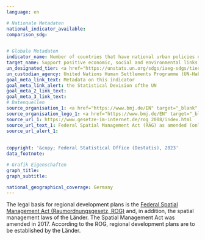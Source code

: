 ```yaml
---
language: en    

# Nationale Metadaten    
national_indicator_available:     
comparison_sdg:     
    

# Globale Metadaten    
indicator_name: Number of countries that have national urban policies or regional development plans that (a) respond to population dynamics; (b) ensure balanced territorial development; and (c) increase local fiscal space    
target_name: Support positive economic, social and environmental links between urban, peri-urban and rural areas by strengthening national and regional development planning    
un_designated_tier: <a href="https://unstats.un.org/sdgs/iaeg-sdgs/tier-classification/" title="Click here for more information on the UN tier classification."  target="_blank" onclick="return confirm_alert(this);">Tier I</a>    
un_custodian_agency: United Nations Human Settlements Programme (UN-Habitat)    
goal_meta_link_text: Metadata on this indicator    
goal_meta_link_alert: the Statistical Devision ofthe UN    
goal_meta_2_link_text:     
goal_meta_3_link_text:         
# Datenquellen
source_organisation_1: <a href="https://www.bmj.de/EN" target="_blank" onclick="return confirm_alert('');"> Federal Ministry of Justice and the Federal Office of Justice </a>
source_organisation_logo_1: <a href="https://www.bmj.de/EN" target="_blank" onclick="return confirm_alert('');"><img src="https://g205sdgs.github.io/sdg-indicators/public/OrgImgEn/bmj.png" alt="Logo bmj" style="height:60px; width:148px"/></a>
source_url_1: https://www.gesetze-im-internet.de/rog_2008/index.html
source_url_text_1: Federal Spatial Management Act (RAG) as amended (only available in German)
source_url_alert_1: 
    
    
copyright: '&copy; Federal Statistical Office (Destatis), 2023'    
data_footnote:     

# Grafik Eigenschaften    
graph_title: 
graph_subtitle:     

national_geographical_coverage: Germany    
---
```



The legal basis for regional development plans is the <a href="https://www.gesetze-im-internet.de/rog_2008/index.html">Federal Spatial Management Act (Raumordnungsgesetz, ROG)</a> and, in addition, the spatial management laws of the Länder. The Spatial Management Act was amended in 2017. According to the ROG, regional development plans are to be established by the Länder.